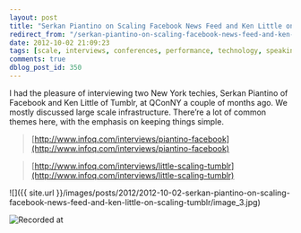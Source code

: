 ```yaml
---
layout: post
title: "Serkan Piantino on Scaling Facebook News Feed and Ken Little on Scaling Tumblr"
redirect_from: "/serkan-piantino-on-scaling-facebook-news-feed-and-ken-little-on-scaling-tumblr/"
date: 2012-10-02 21:09:23
tags: [scale, interviews, conferences, performance, technology, speaking]
comments: true
dblog_post_id: 350
---
```

I had the pleasure of interviewing two New York techies, Serkan Piantino of Facebook and Ken Little of Tumblr, at QConNY a couple of months ago. We mostly discussed large scale infrastructure. There’re a lot of common themes here, with the emphasis on keeping things simple.

> [http://www.infoq.com/interviews/piantino-facebook](http://www.infoq.com/interviews/piantino-facebook)

> [http://www.infoq.com/interviews/little-scaling-tumblr](http://www.infoq.com/interviews/little-scaling-tumblr)

![]({{ site.url }}/images/posts/2012/2012-10-02-serkan-piantino-on-scaling-facebook-news-feed-and-ken-little-on-scaling-tumblr/image_3.jpg)

![Recorded at](http://www.infoq.com/resource/interviews/little-scaling-tumblr/en/promoImage/QCon%20NY%202012.jpg)
